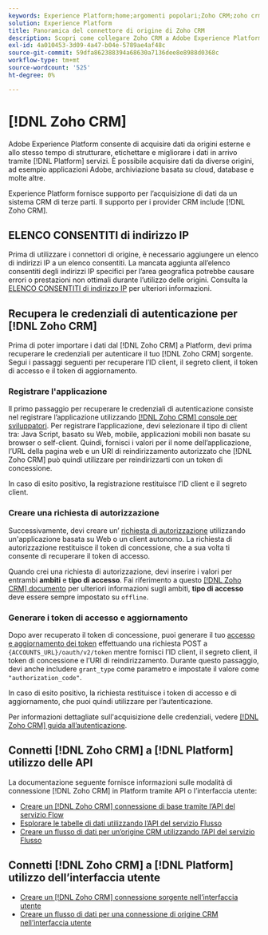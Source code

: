 ```yaml
---
keywords: Experience Platform;home;argomenti popolari;Zoho CRM;zoho crm;Zoho;zoho
solution: Experience Platform
title: Panoramica del connettore di origine di Zoho CRM
description: Scopri come collegare Zoho CRM a Adobe Experience Platform utilizzando le API o l’interfaccia utente.
exl-id: 4a010453-3d09-4a47-b04e-5789ae4af48c
source-git-commit: 59dfa862388394a68630a7136dee8e8988d0368c
workflow-type: tm+mt
source-wordcount: '525'
ht-degree: 0%

---
```


# [!DNL Zoho CRM]

Adobe Experience Platform consente di acquisire dati da origini esterne e allo stesso tempo di strutturare, etichettare e migliorare i dati in arrivo tramite [!DNL Platform] servizi. È possibile acquisire dati da diverse origini, ad esempio applicazioni Adobe, archiviazione basata su cloud, database e molte altre.

Experience Platform fornisce supporto per l’acquisizione di dati da un sistema CRM di terze parti. Il supporto per i provider CRM include [!DNL Zoho CRM].

## ELENCO CONSENTITI di indirizzo IP

Prima di utilizzare i connettori di origine, è necessario aggiungere un elenco di indirizzi IP a un elenco consentiti. La mancata aggiunta all’elenco consentiti degli indirizzi IP specifici per l’area geografica potrebbe causare errori o prestazioni non ottimali durante l’utilizzo delle origini. Consulta la [ELENCO CONSENTITI di indirizzo IP](../../ip-address-allow-list.md) per ulteriori informazioni.

## Recupera le credenziali di autenticazione per [!DNL Zoho CRM]

Prima di poter importare i dati dal [!DNL Zoho CRM] a Platform, devi prima recuperare le credenziali per autenticare il tuo [!DNL Zoho CRM] sorgente. Segui i passaggi seguenti per recuperare l’ID client, il segreto client, il token di accesso e il token di aggiornamento.

### Registrare l&#39;applicazione

Il primo passaggio per recuperare le credenziali di autenticazione consiste nel registrare l’applicazione utilizzando [[!DNL Zoho CRM] console per sviluppatori](https://accounts.zoho.com/). Per registrare l’applicazione, devi selezionare il tipo di client tra: Java Script, basato su Web, mobile, applicazioni mobili non basate su browser o self-client. Quindi, fornisci i valori per il nome dell’applicazione, l’URL della pagina web e un URI di reindirizzamento autorizzato che [!DNL Zoho CRM] può quindi utilizzare per reindirizzarti con un token di concessione.

In caso di esito positivo, la registrazione restituisce l’ID client e il segreto client.

### Creare una richiesta di autorizzazione

Successivamente, devi creare un’ [richiesta di autorizzazione](https://www.zoho.com/crm/developer/docs/api/v2/auth-request.html) utilizzando un&#39;applicazione basata su Web o un client autonomo. La richiesta di autorizzazione restituisce il token di concessione, che a sua volta ti consente di recuperare il token di accesso.

Quando crei una richiesta di autorizzazione, devi inserire i valori per entrambi **ambiti** e **tipo di accesso**. Fai riferimento a questo [[!DNL Zoho CRM] documento](https://www.zoho.com/crm/developer/docs/api/v2/scopes.html) per ulteriori informazioni sugli ambiti, **tipo di accesso** deve essere sempre impostato su `offline`.

### Generare i token di accesso e aggiornamento

Dopo aver recuperato il token di concessione, puoi generare il tuo [accesso e aggiornamento dei token](https://www.zoho.com/crm/developer/docs/api/v2/access-refresh.html) effettuando una richiesta POST a `{ACCOUNTS_URL}/oauth/v2/token` mentre fornisci l’ID client, il segreto client, il token di concessione e l’URI di reindirizzamento. Durante questo passaggio, devi anche includere `grant_type` come parametro e impostate il valore come `"authorization_code"`.

In caso di esito positivo, la richiesta restituisce i token di accesso e di aggiornamento, che puoi quindi utilizzare per l’autenticazione.

Per informazioni dettagliate sull&#39;acquisizione delle credenziali, vedere [[!DNL Zoho CRM] guida all’autenticazione](https://www.zoho.com/crm/developer/docs/api/v2/oauth-overview.html).

## Connetti [!DNL Zoho CRM] a [!DNL Platform] utilizzo delle API

La documentazione seguente fornisce informazioni sulle modalità di connessione [!DNL Zoho CRM] in Platform tramite API o l’interfaccia utente:

- [Creare un [!DNL Zoho CRM] connessione di base tramite l’API del servizio Flow](../../tutorials/api/create/crm/zoho.md)
- [Esplorare le tabelle di dati utilizzando l’API del servizio Flusso](../../tutorials/api/explore/tabular.md)
- [Creare un flusso di dati per un’origine CRM utilizzando l’API del servizio Flusso](../../tutorials/api/collect/crm.md)

## Connetti [!DNL Zoho CRM] a [!DNL Platform] utilizzo dell’interfaccia utente

- [Creare un [!DNL Zoho CRM] connessione sorgente nell’interfaccia utente](../../tutorials/ui/create/crm/zoho.md)
- [Creare un flusso di dati per una connessione di origine CRM nell’interfaccia utente](../../tutorials/ui/dataflow/crm.md)
